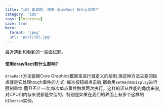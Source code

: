 ```yaml
---
title: "iOS 面试题: 使用 drawRect 有什么影响?"
category: "iOS"
tags: [Interview]
cave: true
hero:
  format: 'jpeg'
  url: 'post/iOS.jpg'
---
```

最近遇到和看到的一些面试题。

#### 使用drawRect有什么影响?

`drawRect`方法依赖Core Graphics框架来进行自定义的绘制,但这种方法主要的缺点就是它处理touch事件的方式: 每次按钮被点击后,都会用`setNeddsDisplay`进行强制重绘;而且不止一次,每次单点事件触发两次执行。这样的话从性能的角度来说,对CPU和内存来说都是欠佳的。特别是如果在我们的界面上有多个这样的`UIButton`实例。
